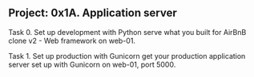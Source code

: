 Project: 0x1A. Application server
--------------------------------------
Task 0. Set up development with Python
serve what you built for AirBnB clone v2 - Web framework on web-01.

Task 1. Set up production with Gunicorn
get your production application server set up with Gunicorn on web-01, port 5000.
